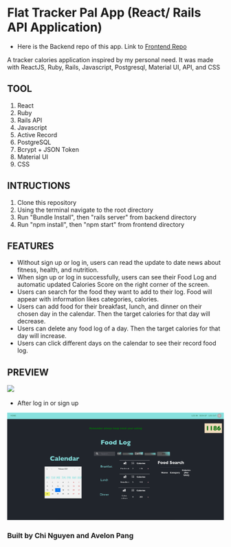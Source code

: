 
# Flat Tracker Pal App (React/ Rails API Application)

* Here is the Backend repo of this app. Link to [Frontend Repo](https://github.com/chinguyen21/flat-tracker-pal-front-end)

A tracker calories application inspired by my personal need. It was made with ReactJS, Ruby, Rails, Javascript, Postgresql, Material UI, API, and CSS


## TOOL


1. React
2. Ruby
3. Rails API
4. Javascript
5. Active Record
6. PostgreSQL
7. Bcrypt + JSON Token
8. Material UI
9. CSS
  

## INTRUCTIONS

1. Clone this repository
2. Using the terminal navigate to the root directory
3. Run "Bundle Install", then "rails server" from backend directory
5. Run "npm install", then "npm start" from frontend directory

## FEATURES

* Without sign up or log in, users can read the update to date news about fitness, health, and nutrition.
* When sign up or log in successfully, users can see their Food Log and automatic updated Calories Score on the right corner of the screen.
* Users can search for the food they want to add to their log. Food will appear with information likes categories, calories.
* Users can add food for their breakfast, lunch, and dinner on their chosen day in the calendar. Then the target calories for that day will decrease.
* Users can delete any food log of a day. Then the target calories for that day will increase.
* Users can click different days on the calendar to see their record food log.


## PREVIEW


![](preview1.png)

* After log in or sign up

![](preview2.png)

### Built by Chi Nguyen and Avelon Pang

